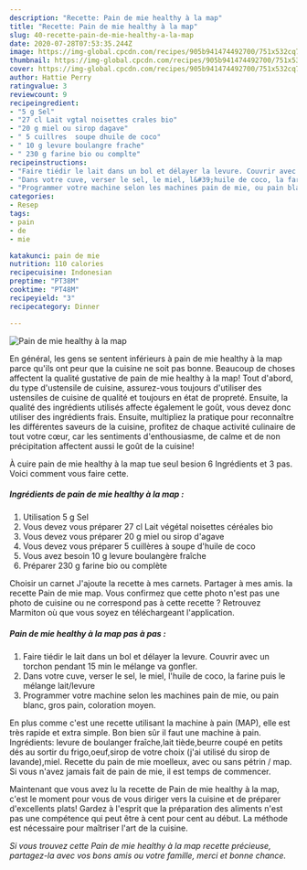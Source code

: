 ```yaml
---
description: "Recette: Pain de mie healthy à la map"
title: "Recette: Pain de mie healthy à la map"
slug: 40-recette-pain-de-mie-healthy-a-la-map
date: 2020-07-28T07:53:35.244Z
image: https://img-global.cpcdn.com/recipes/905b941474492700/751x532cq70/pain-de-mie-healthy-a-la-map-photo-principale-de-la-recette.jpg
thumbnail: https://img-global.cpcdn.com/recipes/905b941474492700/751x532cq70/pain-de-mie-healthy-a-la-map-photo-principale-de-la-recette.jpg
cover: https://img-global.cpcdn.com/recipes/905b941474492700/751x532cq70/pain-de-mie-healthy-a-la-map-photo-principale-de-la-recette.jpg
author: Hattie Perry
ratingvalue: 3
reviewcount: 9
recipeingredient:
- "5 g Sel"
- "27 cl Lait vgtal noisettes crales bio"
- "20 g miel ou sirop dagave"
- " 5 cuillres  soupe dhuile de coco"
- " 10 g levure boulangre frache"
- " 230 g farine bio ou complte"
recipeinstructions:
- "Faire tiédir le lait dans un bol et délayer la levure. Couvrir avec un torchon pendant 15 min le mélange va gonfler."
- "Dans votre cuve, verser le sel, le miel, l&#39;huile de coco, la farine puis le mélange lait/levure"
- "Programmer votre machine selon les machines pain de mie, ou pain blanc, gros pain, coloration moyen."
categories:
- Resep
tags:
- pain
- de
- mie

katakunci: pain de mie 
nutrition: 110 calories
recipecuisine: Indonesian
preptime: "PT38M"
cooktime: "PT48M"
recipeyield: "3"
recipecategory: Dinner

---
```



![Pain de mie healthy à la map](https://img-global.cpcdn.com/recipes/905b941474492700/751x532cq70/pain-de-mie-healthy-a-la-map-photo-principale-de-la-recette.jpg)

En général, les gens se sentent inférieurs à pain de mie healthy à la map parce qu'ils ont peur que la cuisine ne soit pas bonne. Beaucoup de choses affectent la qualité gustative de pain de mie healthy à la map! Tout d'abord, du type d'ustensile de cuisine, assurez-vous toujours d'utiliser des ustensiles de cuisine de qualité et toujours en état de propreté. Ensuite, la qualité des ingrédients utilisés affecte également le goût, vous devez donc utiliser des ingrédients frais. Ensuite, multipliez la pratique pour reconnaître les différentes saveurs de la cuisine, profitez de chaque activité culinaire de tout votre cœur, car les sentiments d'enthousiasme, de calme et de non précipitation affectent aussi le goût de la cuisine!

<!--inarticleads1-->

À cuire pain de mie healthy à la map tue seul besion 6 Ingrédients et 3 pas. Voici comment vous faire cette.

##### Ingrédients de pain de mie healthy à la map :

1. Utilisation 5 g Sel
1. Vous devez vous préparer 27 cl Lait végétal noisettes céréales bio
1. Vous devez vous préparer 20 g miel ou sirop d&#39;agave
1. Vous devez vous préparer  5 cuillères à soupe d&#39;huile de coco
1. Vous avez besoin  10 g levure boulangère fraîche
1. Préparer  230 g farine bio ou complète


Choisir un carnet J&#39;ajoute la recette à mes carnets. Partager à mes amis. la recette Pain de mie map. Vous confirmez que cette photo n&#39;est pas une photo de cuisine ou ne correspond pas à cette recette ? Retrouvez Marmiton où que vous soyez en téléchargeant l&#39;application. 

<!--inarticleads2-->

##### Pain de mie healthy à la map pas à pas :

1. Faire tiédir le lait dans un bol et délayer la levure. Couvrir avec un torchon pendant 15 min le mélange va gonfler.
1. Dans votre cuve, verser le sel, le miel, l&#39;huile de coco, la farine puis le mélange lait/levure
1. Programmer votre machine selon les machines pain de mie, ou pain blanc, gros pain, coloration moyen.


En plus comme c&#39;est une recette utilisant la machine à pain (MAP), elle est très rapide et extra simple. Bon bien sûr il faut une machine à pain. Ingrédients: levure de boulanger fraîche,lait tiède,beurre coupé en petits dés au sortir du frigo,oeuf,sirop de votre choix (j&#39;ai utilisé du sirop de lavande),miel. Recette du pain de mie moelleux, avec ou sans pétrin / map. Si vous n&#39;avez jamais fait de pain de mie, il est temps de commencer. 

<!--inarticleads1-->

<p>
Maintenant que vous avez lu la recette de Pain de mie healthy à la map, c'est le moment pour vous de vous diriger vers la cuisine et de préparer d'excellents plats! Gardez à l'esprit que la préparation des aliments n'est pas une compétence qui peut être à cent pour cent au début. La méthode est nécessaire pour maîtriser l'art de la cuisine.
</p>

<p>
<i>Si vous trouvez cette Pain de mie healthy à la map recette précieuse, partagez-la avec vos bons amis ou votre famille, merci et bonne chance.</i>
</p>
